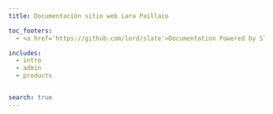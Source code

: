```yaml
---
title: Documentación sitio web Lara Paillaco

toc_footers:
  - <a href='https://github.com/lord/slate'>Documentation Powered by Slate</a>

includes:
  - intro
  - admin
  - products


search: true
---
```


<style>
.met td:first-child
{
  font-weight:bold;
}
.jsn tr:first-child td
{
  font-weight:bold;
}
</style>
